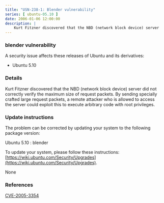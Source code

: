 ```yaml
---
title: "USN-238-1: Blender vulnerability"
series: [ ubuntu-05.10 ]
date: 2006-01-06 12:00:00
description: |
    Kurt Fitzner discovered that the NBD (network block device) server did not correctly verify the maximum size of request packets. By sending specially crafted large request packets, a remote attacker who is allowed to access the server could exploit this to execute arbitrary code with root privileges.
--- 
```

 
### blender vulnerability

A security issue affects these releases of Ubuntu and its derivatives:

* Ubuntu 5.10

### Details

Kurt Fitzner discovered that the NBD (network block device) server did not correctly verify the maximum size of request packets. By sending specially crafted large request packets, a remote attacker who is allowed to access the server could exploit this to execute arbitrary code with root privileges.

### Update instructions

The problem can be corrected by updating your system to the following package version:

Ubuntu 5.10
 : blender 

To update your system, please follow these instructions: [https://wiki.ubuntu.com/Security/Upgrades](https://wiki.ubuntu.com/Security/Upgrades).

None

### References

 [CVE-2005-3354](http://people.ubuntu.com/~ubuntu-security/cve/CVE-2005-3354)
 
